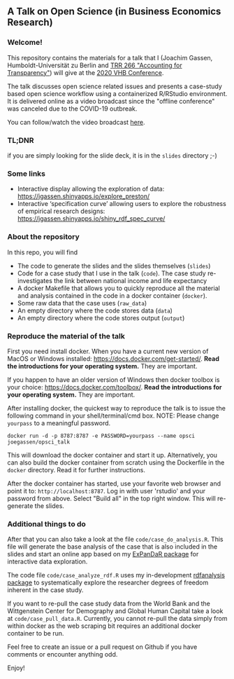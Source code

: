 ## A Talk on Open Science (in Business Economics Research)

### Welcome! 

This repository contains the materials for a talk that I (Joachim 
Gassen, Humboldt-Universität zu Berlin and 
[TRR 266 "Accounting for Transparency"](https://www.accounting-for-transparency.de))
will give at the [2020 VHB Conference](https://www.bwl2020.org).

The talk discusses open science related issues and presents a case-study based
open science workflow using a containerized R/RStudio environment. It is 
delivered online as a video broadcast since the "offline conference" was 
canceled due to the COVID-19 outbreak.

You can follow/watch the video broadcast [here](https://bit.ly/39XIFk8).


### TL;DNR

if you are simply looking for the slide deck, it is in the `slides` directory ;-)


### Some links

- Interactive display allowing the exploration of data: https://jgassen.shinyapps.io/explore_preston/
- Interactive ‘specification curve’ allowing users to explore the robustness of empirical research designs: https://jgassen.shinyapps.io/shiny_rdf_spec_curve/

### About the repository

In this repo, you will find

-	The code to generate the slides and the slides themselves (`slides`)
- Code for a case study that I use in the talk (`code`). The case study
re-investigates the link between national income and life expectancy
- A docker Makefile that allows you to quickly reproduce all the material 
and analysis contained in the code in a docker container (`docker`).
- Some raw data that the case uses (`raw_data`)
- An empty directory where the code stores data (`data`)
- An empty directory where the code stores output (`output`)


### Reproduce the material of the talk

First you need install docker. When you have a current
new version of MacOS or Windows installed: https://docs.docker.com/get-started/. **Read the introductions
for your operating system.** They are important.

If you happen to have an older version of Windows then docker 
toolbox is your choice: https://docs.docker.com/toolbox/. 
**Read the introductions for your operating system.** They are important.

After installing docker, the quickest way to reproduce the talk is to issue
the following command in your shell/terminal/cmd box. NOTE: Please change
`yourpass` to a meaningful password.

`docker run -d -p 8787:8787 -e PASSWORD=yourpass --name opsci joegassen/opsci_talk`

This will download the docker container and start it up. Alternatively, you can
also build the docker container from scratch using the Dockerfile in the `docker`
directory. Read it for further instructions.

After the docker container has started, use your favorite web browser and
point it to: `http://localhost:8787`. Log in with user 'rstudio' and your 
password from above. Select "Build all" in the top right window. This will 
re-generate the slides.


### Additional things to do

After that you can also take a look at the file `code/case_do_analysis.R`. This
file will generate the base analysis of the case that is also included in the slides
and start an online app based on my 
[ExPanDaR package](https://joachim-gassen.github.io/ExPanDaR/) 
for interactive data exploration.

The code file `code/case_analyze_rdf.R` uses my in-development 
[rdfanalysis package](https://joachim-gassen.github.io/rdfanalysis/index.html) 
to systematically explore the researcher degrees of freedom inherent in the case study. 

If you want to re-pull the case study data from the World Bank and the 
Wittgenstein Center for Demography and Global Human Capital take a look at
`code/case_pull_data.R`. Currently, you cannot re-pull the data simply from within 
docker as the web scraping bit requires an additional docker container to be run.

Feel free to create an issue or a pull request on Github if you have comments
or encounter anything odd.

Enjoy!
